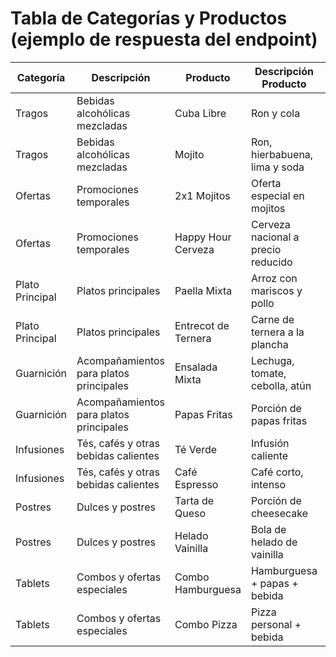 # Tabla de Categorías y Productos (ejemplo de respuesta del endpoint)

| Categoría           | Descripción                         | Producto            | Descripción Producto            | Precio | Disponible |
|---------------------|-------------------------------------|---------------------|----------------------------------|--------|------------|
| Tragos              | Bebidas alcohólicas mezcladas        | Cuba Libre          | Ron y cola                      | 5.0    | Sí         |
| Tragos              | Bebidas alcohólicas mezcladas        | Mojito              | Ron, hierbabuena, lima y soda   | 5.5    | Sí         |
| Ofertas             | Promociones temporales               | 2x1 Mojitos         | Oferta especial en mojitos      | 10.0   | Sí         |
| Ofertas             | Promociones temporales               | Happy Hour Cerveza  | Cerveza nacional a precio reducido | 1.5 | Sí         |
| Plato Principal     | Platos principales                   | Paella Mixta        | Arroz con mariscos y pollo      | 12.0   | Sí         |
| Plato Principal     | Platos principales                   | Entrecot de Ternera | Carne de ternera a la plancha   | 15.0   | Sí         |
| Guarnición          | Acompañamientos para platos principales | Ensalada Mixta   | Lechuga, tomate, cebolla, atún  | 3.0    | Sí         |
| Guarnición          | Acompañamientos para platos principales | Papas Fritas      | Porción de papas fritas         | 2.5    | Sí         |
| Infusiones          | Tés, cafés y otras bebidas calientes  | Té Verde            | Infusión caliente               | 2.0    | Sí         |
| Infusiones          | Tés, cafés y otras bebidas calientes  | Café Espresso       | Café corto, intenso             | 1.8    | Sí         |
| Postres             | Dulces y postres                      | Tarta de Queso      | Porción de cheesecake           | 4.0    | Sí         |
| Postres             | Dulces y postres                      | Helado Vainilla     | Bola de helado de vainilla      | 2.5    | Sí         |
| Tablets             | Combos y ofertas especiales           | Combo Hamburguesa   | Hamburguesa + papas + bebida    | 8.5    | Sí         |
| Tablets             | Combos y ofertas especiales           | Combo Pizza         | Pizza personal + bebida         | 9.0    | Sí         |
